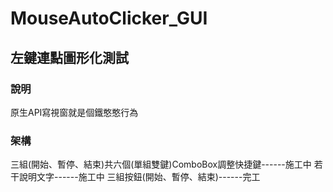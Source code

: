 # MouseAutoClicker_GUI

## 左鍵連點圖形化測試

### 說明

原生API寫視窗就是個鐵憨憨行為

### 架構

三組(開始、暫停、結束)共六個(單組雙鍵)ComboBox調整快捷鍵------施工中
若干說明文字------施工中
三組按鈕(開始、暫停、結束)------完工
